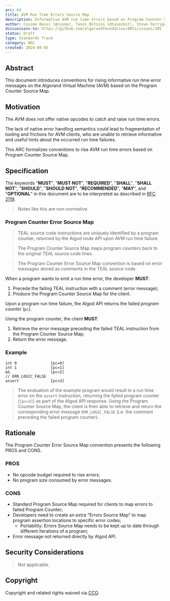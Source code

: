 ```yaml
---
arc: 64
title: AVM Run Time Errors Source Map
description: Informative AVM run time errors based on Program Counter Source Map
author: Cosimo Bassi (@cusma), Tasos Bitsios (@tasosbit), Steve Ferrigno (@nullun)
discussions-to: https://github.com/algorandfoundation/ARCs/issues/305
status: Draft
type: Standards Track
category: ARC
created: 2024-08-05
---
```


## Abstract

This document introduces conventions for rising informative run time error messages
on the Algorand Virtual Machine (AVM) based on the Program Counter Source Map.

## Motivation

The AVM does not offer native opcodes to catch and raise run time errors.

The lack of native error handling semantics could lead to fragmentation of tooling
and frictions for AVM clients, who are unable to retrieve informative and useful
hints about the occurred run time failures.

This ARC formalizes conventions to rise AVM run time errors based on Program Counter
Source Map.

## Specification

The keywords "**MUST**", "**MUST NOT**", "**REQUIRED**", "**SHALL**", "**SHALL NOT**",
"**SHOULD**", "**SHOULD NOT**", "**RECOMMENDED**", "**MAY**", and "**OPTIONAL**"
in this document are to be interpreted as described in <a href="https://datatracker.ietf.org/doc/html/rfc2119">RFC 2119</a>.

> Notes like this are non-normative.

### Program Counter Error Source Map

> TEAL source code instructions are uniquely identified by a program counter, returned
> by the Algod node API upon AVM run time failure.

> The Program Counter Source Map maps program counters back to the original TEAL
> source code lines.

> The Program Counter Error Source Map convention is based on error messages stored
> as comments in the TEAL source code.

When a program wants to emit a run time error, the developer **MUST**:

1. Precede the failing TEAL instruction with a comment (error message);
1. Produce the Program Counter Source Map for the client.

Upon a program run time failure, the Algod API returns the failed *program counter*
(`pc`).

Using the program counter, the client **MUST**:

1. Retrieve the error message preceding the failed TEAL instruction from the Program
Counter Source Map;
1. Return the error message.

### Example

```
int 0				[pc=0]
int 1				[pc=1]
&&					[pc=2]
// ERR_LOGIC_FALSE
assert				[pc=3]
```

> The evaluation of the example program would result in a run time error on the
> `assert` instruction, returning the failed program counter (`[pc=3]`) as part
> of the Algod API response. Using the Program Counter Source Map, the client is
> then able to retrieve and return the corresponding error message `ERR_LOGIC_FALSE`
> (i.e. the comment preceding the failed program counter).

## Rationale

The Program Counter Error Source Map convention presents the following PROS and
CONS.

### PROS

- No opcode budget required to rise errors;
- No program size consumed by error messages.

### CONS

- Standard Program Source Map required for clients to map errors to failed Program
Counter;
- Developers need to create an extra “Errors Source Map” to map program assertion
locations to specific error codes;
  - Portability: Errors Source Map needs to be kept up to date through different
  iterations of a program;
- Error message not returned directly by Algod API.

## Security Considerations

> Not applicable.

## Copyright

Copyright and related rights waived via <a href="https://creativecommons.org/publicdomain/zero/1.0/">CCO</a>.
